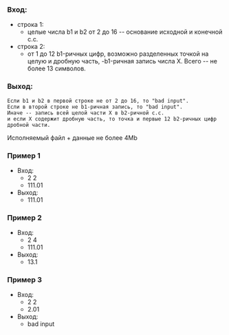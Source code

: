 ### Вход:
* строка 1:
	* целые числа b1 и b2 от 2 до 16 -- основание исходной и конечной с.с.
* строка 2:
	* от 1 до 12 b1-ричных цифр, возможно разделенных точкой на целую и дробную часть, -b1-ричная запись числа X. Всего -- не более 13 символов.
### Выход:
	Если b1 и b2 в первой строке не от 2 до 16, то "bad input".
	Если в второй строке не b1-ричная запись, то "bad input".
	Иначе -- запись всей целой части X в b2-ричной с.с.
	и если X содержит дробную часть, то точка и первые 12 b2-ричных цифр дробной части.

Исполняемый файл + данные не более 4Mb

### Пример 1
* Вход:
  * 2 2
  * 111.01
* Выход:
  * 111.01

### Пример 2
* Вход:
  * 2 4
  * 111.01
* Выход:
  * 13.1

### Пример 3
* Вход:
  * 2 2
  * 2.01
* Выход:
  * bad input
